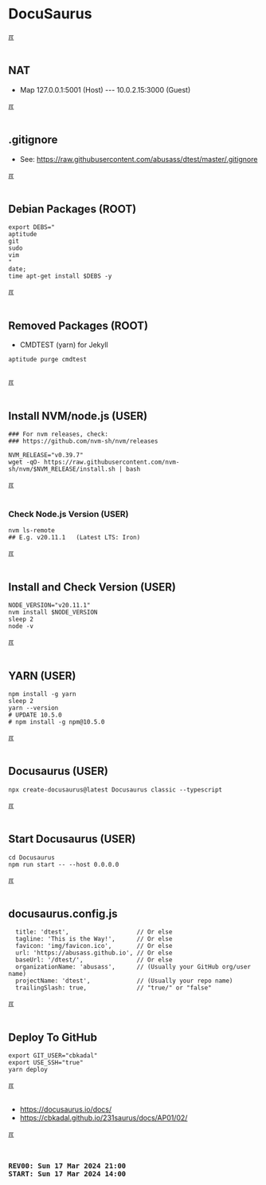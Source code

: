 # DocuSaurus

[&#x213C;](#idxXXX)<br id="idx000"><br>
## NAT
* Map 127.0.0.1:5001 (Host) --- 10.0.2.15:3000 (Guest)

[&#x213C;](#)<br id="idx001"><br>
## .gitignore
* See: https://raw.githubusercontent.com/abusass/dtest/master/.gitignore

[&#x213C;](#)<br id="idx001"><br>
## Debian Packages (ROOT)

```
export DEBS="
aptitude
git
sudo
vim
"
date;
time apt-get install $DEBS -y

```

[&#x213C;](#)<br id="idx002"><br>
## Removed Packages (ROOT)
* CMDTEST (yarn) for Jekyll

```
aptitude purge cmdtest


```

[&#x213C;](#)<br id="idx003"><br>
## Install NVM/node.js (USER)

```
### For nvm releases, check:
### https://github.com/nvm-sh/nvm/releases

NVM_RELEASE="v0.39.7"
wget -qO- https://raw.githubusercontent.com/nvm-sh/nvm/$NVM_RELEASE/install.sh | bash

```

[&#x213C;](#)<br id="idx004"><br>
### Check Node.js Version (USER)

```
nvm ls-remote
## E.g. v20.11.1   (Latest LTS: Iron)

```

[&#x213C;](#)<br id="idx005"><br>
## Install and Check Version (USER)

```
NODE_VERSION="v20.11.1"
nvm install $NODE_VERSION
sleep 2
node -v

```

[&#x213C;](#)<br id="idx006"><br>
## YARN (USER)

```
npm install -g yarn
sleep 2
yarn --version
# UPDATE 10.5.0
# npm install -g npm@10.5.0

```

[&#x213C;](#)<br id="idx007"><br>
## Docusaurus (USER) 

```
npx create-docusaurus@latest Docusaurus classic --typescript

```

[&#x213C;](#)<br id="idx008"><br>
## Start Docusaurus (USER)

```
cd Docusaurus
npm run start -- --host 0.0.0.0

```

[&#x213C;](#)<br id="idx009"><br>
## docusaurus.config.js

```
  title: 'dtest',                   // Or else
  tagline: 'This is the Way!',      // Or else
  favicon: 'img/favicon.ico',       // Or else
  url: 'https://abusass.github.io', // Or else
  baseUrl: '/dtest/',               // Or else
  organizationName: 'abusass',      // (Usually your GitHub org/user name)
  projectName: 'dtest',             // (Usually your repo name)
  trailingSlash: true,              // "true/" or "false"

```

[&#x213C;](#)<br id="idx009"><br>
## Deploy To GitHub

```
export GIT_USER="cbkadal"
export USE_SSH="true"
yarn deploy

```

[&#x213C;](#)<br id="idx009"><br>

* <https://docusaurus.io/docs/>
* <https://cbkadal.github.io/231saurus/docs/AP01/02/>

[&#x213C;](#)<br id="idxXXX"><br>

<pre><strong>
REV00: Sun 17 Mar 2024 21:00
START: Sun 17 Mar 2024 14:00
</strong></pre>

